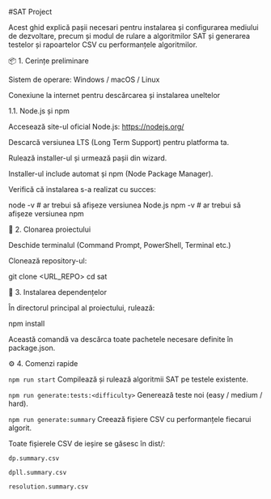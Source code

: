 #SAT Project

Acest ghid explică pașii necesari pentru instalarea și configurarea mediului de dezvoltare, precum și modul de rulare a algoritmilor SAT și generarea testelor și rapoartelor CSV cu performanțele algoritmilor.

📦 1. Cerințe preliminare

Sistem de operare: Windows / macOS / Linux

Conexiune la internet pentru descărcarea și instalarea uneltelor

1.1. Node.js și npm

Accesează site-ul oficial Node.js: https://nodejs.org/

Descarcă versiunea LTS (Long Term Support) pentru platforma ta.

Rulează installer-ul și urmează pașii din wizard.

Installer-ul include automat și npm (Node Package Manager).

Verifică că instalarea s-a realizat cu succes:

node -v   # ar trebui să afișeze versiunea Node.js
npm -v    # ar trebui să afișeze versiunea npm

🚀 2. Clonarea proiectului

Deschide terminalul (Command Prompt, PowerShell, Terminal etc.)

Clonează repository-ul:

git clone <URL_REPO>
cd sat

🔧 3. Instalarea dependențelor

În directorul principal al proiectului, rulează:

npm install

Această comandă va descărca toate pachetele necesare definite în package.json.

⚙️ 4. Comenzi rapide

`npm run start`
Compilează și rulează algoritmii SAT pe testele existente.

`npm run generate:tests:<difficulty>`
Generează teste noi (easy / medium / hard).

`npm run generate:summary`
Creează fișiere CSV cu performanțele fiecarui algorit.

Toate fișierele CSV de ieșire se găsesc în dist/:

`dp.summary.csv`

`dpll.summary.csv`

`resolution.summary.csv`
